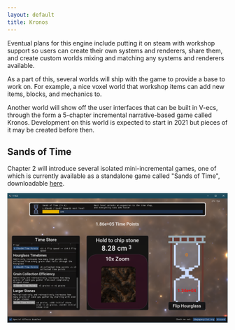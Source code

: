```yaml
---
layout: default
title: Kronos
---
```

Eventual plans for this engine include putting it on steam with workshop support so users can create their own systems and renderers, share them, and create custom worlds mixing and matching any systems and renderers available.

As a part of this, several worlds will ship with the game to provide a base to work on. For example, a nice voxel world that workshop items can add new items, blocks, and mechanics to.

Another world will show off the user interfaces that can be built in V-ecs, through the form a 5-chapter incremental narrative-based game called Kronos. Development on this world is expected to start in 2021 but pieces of it may be created before then. 

## Sands of Time

Chapter 2 will introduce several isolated mini-incremental games, one of which is currently available as a standalone game called "Sands of Time", downloadable [here](https://thepaperpilot.itch.io/sands-of-time).

![](/assets/vecs-assets/sandsoftime.png)
